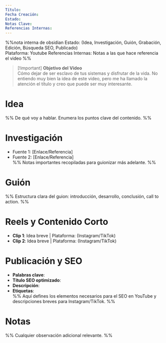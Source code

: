 ```yaml
---
Título:  
Fecha Creación:  
Estado: 
Notas Clave:  
Referencias Internas: 
---
```


%%nota interna de obsidian
Estado: (Idea, Investigación, Guión, Grabación, Edición, Búsqueda SEO, Publicado)  
Plataforma:  Youtube
Referencias Internas: Notas a las que hace referencia el video
%%


> [!important] **Objetivo del Vídeo**  
> Cómo dejar de ser esclavo de tus sistemas y disfrutar de la vida.
> No entiendo muy bien la idea de este video, pero me ha llamado la atención el título y creo que puede ser muy interesante.

# Idea  
%% De qué voy a hablar. Enumera los puntos clave del contenido. %%

# Investigación  
- Fuente 1: [Enlace/Referencia]  
- Fuente 2: [Enlace/Referencia]  
%% Notas importantes recopiladas para guionizar más adelante. %%

# Guión  
%% Estructura clara del guion: introducción, desarrollo, conclusión, call to action. %%

# Reels y Contenido Corto  
- **Clip 1**: Idea breve | Plataforma: (Instagram/TikTok)  
- **Clip 2**: Idea breve | Plataforma: (Instagram/TikTok)  

# Publicación y SEO  
- **Palabras clave**:  
- **Título SEO optimizado**:  
- **Descripción**:  
- **Etiquetas**:  
%% Aquí defines los elementos necesarios para el SEO en YouTube y descripciones breves para Instagram/TikTok. %%

# Notas  
%% Cualquier observación adicional relevante. %%
